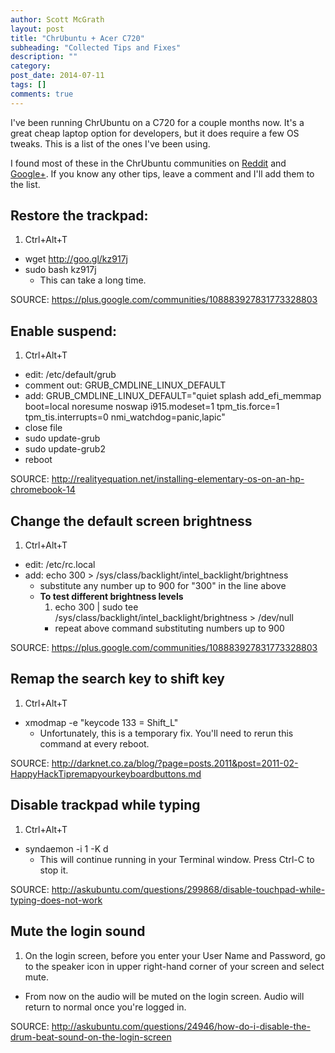```yaml
---
author: Scott McGrath
layout: post
title: "ChrUbuntu + Acer C720"
subheading: "Collected Tips and Fixes"
description: ""
category:
post_date: 2014-07-11
tags: []
comments: true
---
```


I've been running ChrUbuntu on a C720 for a couple months now.
It's a great cheap laptop option for developers, but it does require a few
OS tweaks. This is a list of the ones I've been using.

I found most of these in the
ChrUbuntu communities on [Reddit] and [Google+].
If you know any other tips, leave a comment and I'll add them to the list.

[Reddit]: http://www.reddit.com/r/Chrubuntu
[Google+]: https://plus.google.com/communities/108883927831773328803

## Restore the trackpad:
1. Ctrl+Alt+T
* wget http://goo.gl/kz917j
* sudo bash kz917j
  * This can take a long time.

SOURCE: <https://plus.google.com/communities/108883927831773328803>

## Enable suspend:
1. Ctrl+Alt+T
* edit: /etc/default/grub
* comment out: GRUB_CMDLINE_LINUX_DEFAULT
* add: GRUB_CMDLINE_LINUX_DEFAULT="quiet splash add_efi_memmap boot=local noresume noswap i915.modeset=1 tpm_tis.force=1 tpm_tis.interrupts=0 nmi_watchdog=panic,lapic"
* close file
* sudo update-grub
* sudo update-grub2
* reboot

SOURCE: <http://realityequation.net/installing-elementary-os-on-an-hp-chromebook-14>

## Change the default screen brightness
1. Ctrl+Alt+T
* edit: /etc/rc.local
* add: echo 300 > /sys/class/backlight/intel_backlight/brightness
  * substitute any number up to 900 for "300" in the line above
  * <strong>To test different brightness levels</strong>
      1. echo 300 | sudo tee /sys/class/backlight/intel_backlight/brightness > /dev/null
      * repeat above command substituting numbers up to 900

SOURCE: <https://plus.google.com/communities/108883927831773328803>

## Remap the search key to shift key
1. Ctrl+Alt+T
* xmodmap -e "keycode 133 = Shift_L"
  * Unfortunately, this is a temporary fix. You'll need to rerun this command at every reboot.

SOURCE: <http://darknet.co.za/blog/?page=posts.2011&post=2011-02-HappyHackTipremapyourkeyboardbuttons.md>

## Disable trackpad while typing
1. Ctrl+Alt+T
* syndaemon -i 1 -K d
  * This will continue running in your Terminal window. Press Ctrl-C to stop it.

SOURCE: <http://askubuntu.com/questions/299868/disable-touchpad-while-typing-does-not-work>

## Mute the login sound
1. On the login screen, before you enter your User Name and Password,
go to the speaker icon in upper right-hand corner of your screen and select mute.
  * From now on the audio will be muted on the login screen. Audio will return to normal once you're logged in.

SOURCE: <http://askubuntu.com/questions/24946/how-do-i-disable-the-drum-beat-sound-on-the-login-screen>
